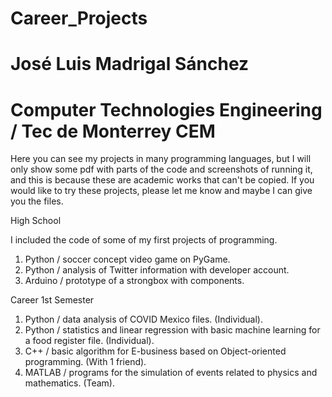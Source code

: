 # Career_Projects
# José Luis Madrigal Sánchez
# Computer Technologies Engineering / Tec de Monterrey CEM
Here you can see my projects in many programming languages, but I will only show some pdf with parts of the code and screenshots of running it, and this is because these are academic works that can't be copied. If you would like to try these projects, please let me know and maybe I can give you the files.

High School

I included the code of some of my first projects of programming.
1. Python / soccer concept video game on PyGame.
2. Python / analysis of Twitter information with developer account.
3. Arduino / prototype of a strongbox with components.

Career
1st Semester

1. Python / data analysis of COVID Mexico files. (Individual).
2. Python / statistics and linear regression with basic machine learning for a food register file. (Individual).
2. C++ / basic algorithm for E-business based on Object-oriented programming. (With 1 friend).
3. MATLAB / programs for the simulation of events related to physics and mathematics. (Team). 
